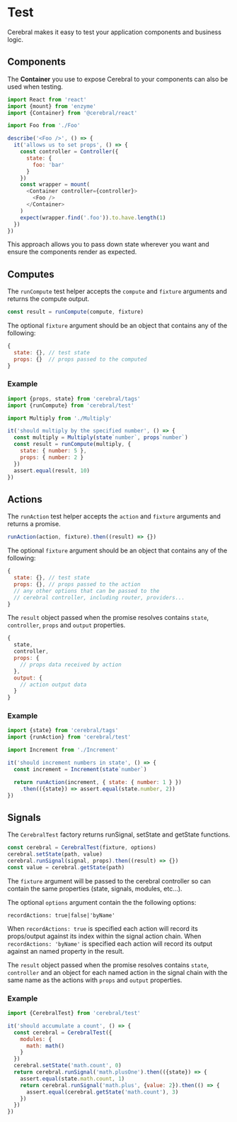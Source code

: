 # Test

Cerebral makes it easy to test your application components and business logic.

## Components
The **Container** you use to expose Cerebral to your components can also be used when testing.

```js
import React from 'react'
import {mount} from 'enzyme'
import {Container} from '@cerebral/react'

import Foo from './Foo'

describe('<Foo />', () => {
  it('allows us to set props', () => {
    const controller = Controller({
      state: {
        foo: 'bar'
      }
    })
    const wrapper = mount(
      <Container controller={controller}>
        <Foo />
      </Container>
    )
    expect(wrapper.find('.foo')).to.have.length(1)
  })
})
```

This approach allows you to pass down state wherever you want and ensure the components render as expected.

## Computes

The `runCompute` test helper accepts the `compute` and `fixture` arguments and returns the compute output.

```js
const result = runCompute(compute, fixture)
```

The optional `fixture` argument should be an object that contains any of the following:

```js
{
  state: {}, // test state
  props: {}  // props passed to the computed
}
```

### Example

```js
import {props, state} from 'cerebral/tags'
import {runCompute} from 'cerebral/test'

import Multiply from './Multiply'

it('should multiply by the specified number', () => {
  const multiply = Multiply(state`number`, props`number`)
  const result = runCompute(multiply, {
    state: { number: 5 },
    props: { number: 2 }
  })
  assert.equal(result, 10)
})
```

## Actions

The `runAction` test helper accepts the `action` and `fixture` arguments and returns a promise.

```js
runAction(action, fixture).then((result) => {})
```

The optional `fixture` argument should be an object that contains any of the following:

```js
{
  state: {}, // test state
  props: {}, // props passed to the action
  // any other options that can be passed to the
  // cerebral controller, including router, providers...
}
```

The `result` object passed when the promise resolves contains `state`, `controller`, `props` and `output` properties.

```js
{
  state,
  controller,
  props: {
    // props data received by action
  },
  output: {
    // action output data
  }
}
```

### Example

```js
import {state} from 'cerebral/tags'
import {runAction} from 'cerebral/test'

import Increment from './Increment'

it('should increment numbers in state', () => {
  const increment = Increment(state`number`)

  return runAction(increment, { state: { number: 1 } })
    .then(({state}) => assert.equal(state.number, 2))
})
```

## Signals

The `CerebralTest` factory returns runSignal, setState and getState functions.

```js
const cerebral = CerebralTest(fixture, options)
cerebral.setState(path, value)
cerebral.runSignal(signal, props).then((result) => {})
const value = cerebral.getState(path)
```

The `fixture` argument will be passed to the cerebral controller so can contain the same properties (state, signals, modules, etc...).

The optional `options` argument contain the the following options:

`recordActions: true|false|'byName'`

When `recordActions: true` is specified each action will record its props/output against its index within the signal action chain. When `recordActions: 'byName'` is specified each action will record its output against an named property in the result.

The `result` object passed when the promise resolves contains `state`, `controller` and an object for each named action in the signal chain with the same name as the actions with `props` and `output` properties.

### Example

```js
import {CerebralTest} from 'cerebral/test'

it('should accumulate a count', () => {
  const cerebral = CerebralTest({
    modules: {
      math: math()
    }
  })
  cerebral.setState('math.count', 0)
  return cerebral.runSignal('math.plusOne').then(({state}) => {
    assert.equal(state.math.count, 1)
    return cerebral.runSignal('math.plus', {value: 2}).then(() => {
      assert.equal(cerebral.getState('math.count'), 3)
    })
  })
})
```
